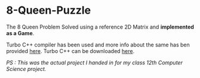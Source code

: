 # 8-Queen-Puzzle

The 8 Queen Problem Solved using a reference 2D Matrix and **implemented as a Game**.

Turbo C++ compiler has been used and more info about the same has ben provided [here](https://en.wikipedia.org/wiki/Turbo_C%2B%2B "About Turbo C++"). Turbo C++ can be downloaded [here](https://github.com/vineetchoudhary/turbocpp/releases/download/v3.2/Turbo.C.3.2.zip?raw=true "Download Turbo C++").

*PS : This was the actual project I handed in for my class 12th Computer Science project.*